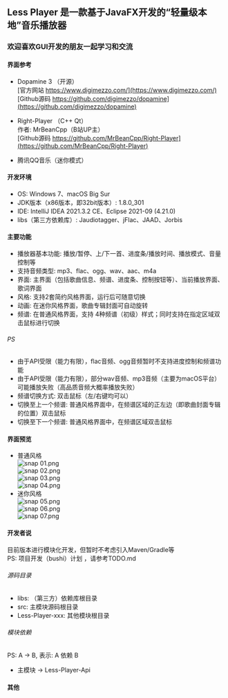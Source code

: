 ## Less Player 是一款基于JavaFX开发的“轻量级本地”音乐播放器
### 欢迎喜欢GUI开发的朋友一起学习和交流

#### 界面参考
* Dopamine 3 （开源）  
   [官方网站 https://www.digimezzo.com/](https://www.digimezzo.com/)  
   [Github源码 https://github.com/digimezzo/dopamine](https://github.com/digimezzo/dopamine)  
   
* Right-Player （C++ Qt）  
   作者: MrBeanCpp（B站UP主）  
   [Github源码 https://github.com/MrBeanCpp/Right-Player](https://github.com/MrBeanCpp/Right-Player)
* 腾讯QQ音乐（迷你模式）

#### 开发环境
* OS: Windows 7、macOS Big Sur
* JDK版本（x86版本，即32bit版本）: 1.8.0_301
* IDE: IntelliJ IDEA 2021.3.2 CE、Eclipse 2021-09 (4.21.0)
* libs（第三方依赖库）: Jaudiotagger、jFlac、JAAD、Jorbis

#### 主要功能
* 播放器基本功能: 播放/暂停、上/下一首、进度条/播放时间、播放模式、音量控制等
* 支持音频类型: mp3、flac、ogg、wav、aac、m4a
* 界面: 主界面（包括歌曲信息、频谱、进度条、控制按钮等）、当前播放界面、歌词界面
* 风格: 支持2套简约风格界面，运行后可随意切换
* 动画: 在迷你风格界面，歌曲专辑封面可自动旋转
* 频谱: 在普通风格界面，支持 4种频谱（初级）样式；同时支持在指定区域双击鼠标进行切换

###### PS
* 由于API受限（能力有限），flac音频、ogg音频暂时不支持进度控制和频谱功能
* 由于API受限（能力有限），部分wav音频、mp3音频（主要为macOS平台）可能播放失败（高品质音频大概率播放失败）
* 频谱切换方式: 双击鼠标（左/右键均可以）
* 切换至上一个频谱: 普通风格界面中，在频谱区域的正左边（即歌曲封面专辑的位置）双击鼠标
* 切换至下一个频谱: 普通风格界面中，在频谱区域双击鼠标

#### 界面预览  
* 普通风格  
![snap 01.png](https://github.com/GeekLee2012/Less-Player/blob/main/snapshot/snap%2001.png)  
![snap 02.png](https://github.com/GeekLee2012/Less-Player/blob/main/snapshot/snap%2002.png)   
![snap 03.png](https://github.com/GeekLee2012/Less-Player/blob/main/snapshot/snap%2003.png)  
![snap 04.png](https://github.com/GeekLee2012/Less-Player/blob/main/snapshot/snap%2004.png)  
* 迷你风格  
![snap 05.png](https://github.com/GeekLee2012/Less-Player/blob/main/snapshot/snap%2005.png)  
![snap 06.png](https://github.com/GeekLee2012/Less-Player/blob/main/snapshot/snap%2006.png)  
![snap 07.png](https://github.com/GeekLee2012/Less-Player/blob/main/snapshot/snap%2007.png)  

#### 开发者说
目前版本进行模块化开发，但暂时不考虑引入Maven/Gradle等  
PS: 项目开发（bushi）计划 ，请参考TODO.md

###### 源码目录
* libs: （第三方）依赖库根目录
* src: 主模块源码根目录
* Less-Player-xxx: 其他模块根目录

###### 模块依赖
PS: A -> B, 表示: A 依赖 B
* 主模块 -> Less-Player-Api

#### 其他
